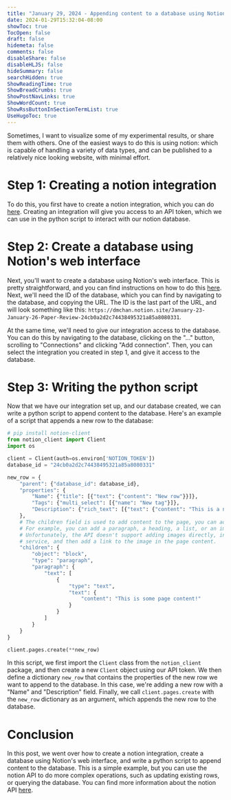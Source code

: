 ```yaml
---
title: "January 29, 2024 - Appending content to a database using Notion's API"
date: 2024-01-29T15:32:04-08:00
showToc: true
TocOpen: false
draft: false
hidemeta: false
comments: false
disableShare: false
disableHLJS: false
hideSummary: false
searchHidden: true
ShowReadingTime: true
ShowBreadCrumbs: true
ShowPostNavLinks: true
ShowWordCount: true
ShowRssButtonInSectionTermList: true
UseHugoToc: true
---
```


Sometimes, I want to visualize some of my experimental results, or share them with others. One of the easiest ways to do
this is using notion: which is capable of handling a variety of data types, and can be published to a relatively nice
looking website, with minimal effort.

# Step 1: Creating a notion integration

To do this, you first have to create a notion integration, which you can do [here](https://www.notion.so/my-integrations).
Creating an integration will give you access to an API token, which we can use in the python script to interact with
our notion database.

# Step 2: Create a database using Notion's web interface

Next, you'll want to create a database using Notion's web interface. This is pretty straightforward, and you can find
instructions on how to do this [here](https://www.notion.so/help/guides/creating-a-database). Next, we'll need the ID
of the database, which you can find by navigating to the database, and copying the URL. The ID is the last part of the
URL, and will look something like this: `https://dmchan.notion.site/January-23-January-26-Paper-Review-24cb0a2d2c74438495321a85a8080331`.

At the same time, we'll need to give our integration access to the database. You can do this by navigating to the database,
clicking on the "..." button, scrolling to "Connections" and clicking "Add connection". Then, you can select the integration
you created in step 1, and give it access to the database.

# Step 3: Writing the python script

Now that we have our integration set up, and our database created, we can write a python script to append content to the
database. Here's an example of a script that appends a new row to the database:

```python
# pip install notion-client
from notion_client import Client
import os

client = Client(auth=os.environ['NOTION_TOKEN'])
database_id = "24cb0a2d2c74438495321a85a8080331"

new_row = {
    "parent": {"database_id": database_id},
    "properties": {
        "Name": {"title": [{"text": {"content": "New row"}}]},
        "Tags": {"multi_select": [{"name": "New tag"}]},
        "Description": {"rich_text": [{"text": {"content": "This is a new row"}}]}
    },
    # The children field is used to add content to the page, you can add a lot of different types of content here.
    # For example, you can add a paragraph, a heading, a list, or an image.
    # Unfortunately, the API doesn't support adding images directly, instead, you'll have to upload them to S3 or another
    # service, and then add a link to the image in the page content.
    "children": {
        "object": "block",
        "type": "paragraph",
        "paragraph": {
            "text": [
                {
                    "type": "text",
                    "text": {
                        "content": "This is some page content!"
                    }
                }
            ]
        }
    }
}

client.pages.create(**new_row)
```

In this script, we first import the `Client` class from the `notion_client` package, and then create a new `Client` object
using our API token. We then define a dictionary `new_row` that contains the properties of the new row we want to append
to the database. In this case, we're adding a new row with a "Name" and "Description" field. Finally, we call `client.pages.create`
with the `new_row` dictionary as an argument, which appends the new row to the database.

# Conclusion

In this post, we went over how to create a notion integration, create a database using Notion's web interface, and write
a python script to append content to the database. This is a simple example, but you can use the notion API to do more
complex operations, such as updating existing rows, or querying the database. You can find more information about the
notion API [here](https://developers.notion.com/).

```


```
